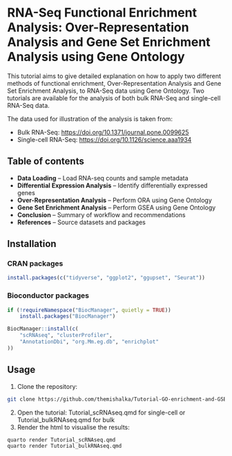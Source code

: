 # RNA-Seq Functional Enrichment Analysis: Over-Representation Analysis and Gene Set Enrichment Analysis using Gene Ontology

This tutorial aims to give detailed explanation on how to apply two different methods of functional enrichment, Over-Representation Analysis and Gene Set Enrichment Analysis, to RNA-Seq data using Gene Ontology. Two tutorials are available for the analysis of both bulk RNA-Seq and single-cell RNA-Seq data. 

The data used for illustration of the analysis is taken from: 
- Bulk RNA-Seq: https://doi.org/10.1371/journal.pone.0099625
- Single-cell RNA-Seq: https://doi.org/10.1126/science.aaa1934 

## Table of contents 
- **Data Loading** – Load RNA-seq counts and sample metadata
- **Differential Expression Analysis** – Identify differentially expressed genes
- **Over-Representation Analysis** – Perform ORA using Gene Ontology
- **Gene Set Enrichment Analysis** – Perform GSEA using Gene Ontology
- **Conclusion** – Summary of workflow and recommendations
- **References** – Source datasets and packages

## Installation

### CRAN packages
```r
install.packages(c("tidyverse", "ggplot2", "ggupset", "Seurat"))
```

### Bioconductor packages
```r
if (!requireNamespace("BiocManager", quietly = TRUE))
    install.packages("BiocManager")

BiocManager::install(c(
    "scRNAseq", "clusterProfiler",
    "AnnotationDbi", "org.Mm.eg.db", "enrichplot"
))
```
## Usage 
1. Clone the repository:
```bash
git clone https://github.com/themishalka/Tutorial-GO-enrichment-and-GSEA.git 
```
2. Open the tutorial: Tutorial_scRNAseq.qmd for single-cell or Tutorial_bulkRNAseq.qmd for bulk
3. Render the html to visualise the results:
```r
quarto render Tutorial_scRNAseq.qmd
quarto render Tutorial_bulkRNAseq.qmd
```

